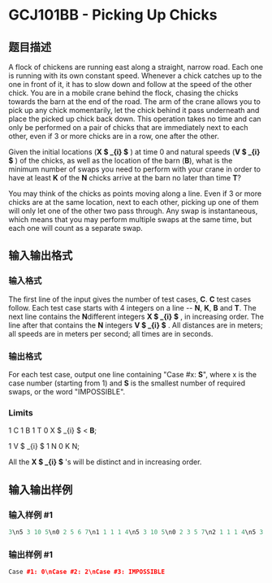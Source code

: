 # GCJ101BB - Picking Up Chicks

## 题目描述

A flock of chickens are running east along a straight, narrow road. Each one is running with its own constant speed. Whenever a chick catches up to the one in front of it, it has to slow down and follow at the speed of the other chick. You are in a mobile crane behind the flock, chasing the chicks towards the barn at the end of the road. The arm of the crane allows you to pick up any chick momentarily, let the chick behind it pass underneath and place the picked up chick back down. This operation takes no time and can only be performed on a pair of chicks that are immediately next to each other, even if 3 or more chicks are in a row, one after the other.

Given the initial locations (**X $ _{i} $** ) at time 0 and natural speeds (**V $ _{i} $** ) of the chicks, as well as the location of the barn (**B**), what is the minimum number of swaps you need to perform with your crane in order to have at least **K** of the **N** chicks arrive at the barn no later than time **T**?

You may think of the chicks as points moving along a line. Even if 3 or more chicks are at the same location, next to each other, picking up one of them will only let one of the other two pass through. Any swap is instantaneous, which means that you may perform multiple swaps at the same time, but each one will count as a separate swap.

## 输入输出格式

### 输入格式

The first line of the input gives the number of test cases, **C**. **C** test cases follow. Each test case starts with 4 integers on a line -- **N**, **K**, **B** and **T**. The next line contains the **N**different integers **X $ _{i} $** , in increasing order. The line after that contains the **N** integers **V $ _{i} $** . All distances are in meters; all speeds are in meters per second; all times are in seconds.

### 输出格式

For each test case, output one line containing "Case #x: **S**", where x is the case number (starting from 1) and **S** is the smallest number of required swaps, or the word "IMPOSSIBLE".

### Limits

1 C 1 B 1 T 0 X $ _{i} $ < **B**;

1 V $ _{i} $ 1 N 0 K N;

All the **X $ _{i} $** 's will be distinct and in increasing order.

## 输入输出样例

### 输入样例 #1

```cpp
3\n5 3 10 5\n0 2 5 6 7\n1 1 1 1 4\n5 3 10 5\n0 2 3 5 7\n2 1 1 1 4\n5 3 10 5\n0 2 3 4 7\n2 1 1 1 4
```


### 输出样例 #1

```cpp
Case #1: 0\nCase #2: 2\nCase #3: IMPOSSIBLE
```


